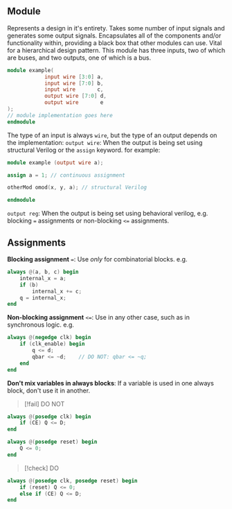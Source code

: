 ## Module
Represents a design in it's entirety. Takes some number of input signals and generates some output signals. Encapsulates all of the components and/or functionality within, providing a black box that other modules can use. Vital for a hierarchical design pattern.
This module has three inputs, two of which are buses, and two outputs, one of which is a bus.
```verilog
module example(
			input wire [3:0] a,
			input wire [7:0] b,
			input wire       c,
			output wire [7:0] d,
			output wire       e
);
// module implementation goes here
endmodule
```
The type of an input is always `wire`, but the type of an output depends on the implementation:
`output wire`: When the output is being set using structural Verilog or the `assign` keyword. for example:
```verilog
module example (output wire a);

assign a = 1; // continuous assignment

otherMod omod(x, y, a); // structural Verilog

endmodule
```
`output reg`: When the output is being set using behavioral verilog, e.g. blocking `=` assignments or non-blocking `<=` assignments.

## Assignments
**Blocking assignment** `=`: Use *only* for combinatorial blocks. e.g.
```verilog
always @(a, b, c) begin
	internal_x = a;
	if (b)
		internal_x += c;
	q = internal_x;
end
```
**Non-blocking assignment** `<=`: Use in any other case, such as in synchronous logic. e.g.
```verilog
always @(negedge clk) begin
	if (clk_enable) begin
		q <= d;
		qbar <= ~d;    // DO NOT: qbar <= ~q;
	end
end
```
**Don't mix variables in always blocks**: If a variable is used in one always block, don't use it in another.
> [!fail] DO NOT
```verilog
always @(posedge clk) begin
	if (CE) Q <= D;
end

always @(posedge reset) begin
	Q <= 0;
end
```
> [!check] DO
```verilog
always @(posedge clk, posedge reset) begin
	if (reset) Q <= 0;
	else if (CE) Q <= D;
end
```

